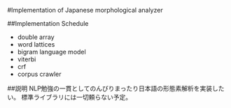 #Implementation of Japanese morphological analyzer

##Implementation Schedule

- double array
- word lattices
- bigram language model
- viterbi
- crf
- corpus crawler


##説明
NLP勉強の一貫としてのんびりまったり日本語の形態素解析を実装したい。
標準ライブラリには一切頼らない予定。